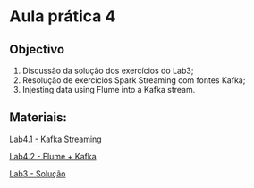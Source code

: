 # Aula prática 4

## Objectivo

1. Discussão da solução dos exercícios do Lab3;
2. Resolução de exercícios Spark Streaming com fontes Kafka;
3. Injesting data using Flume into a Kafka stream.

## Materiais:

[Lab4.1 - Kafka Streaming](https://colab.research.google.com/github/smduarte/ps2022/blob/main/lab4/ps2022_lab4_1.ipynb)

[Lab4.2 - Flume + Kafka](https://colab.research.google.com/github/smduarte/ps2022/blob/main/lab4/ps2022_lab4_2.ipynb)

[Lab3 - Solução](https://colab.research.google.com/github/smduarte/ps2022/blob/main/lab4/ps2022_lab3_sol.ipynb)
